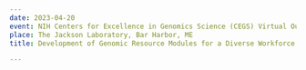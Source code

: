 ```yaml
---
date: 2023-04-20
event: NIH Centers for Excellence in Genomics Science (CEGS) Virtual Outreach Meeting
place: The Jackson Laboratory, Bar Harbor, ME
title: Development of Genomic Resource Modules for a Diverse Workforce

---
```

